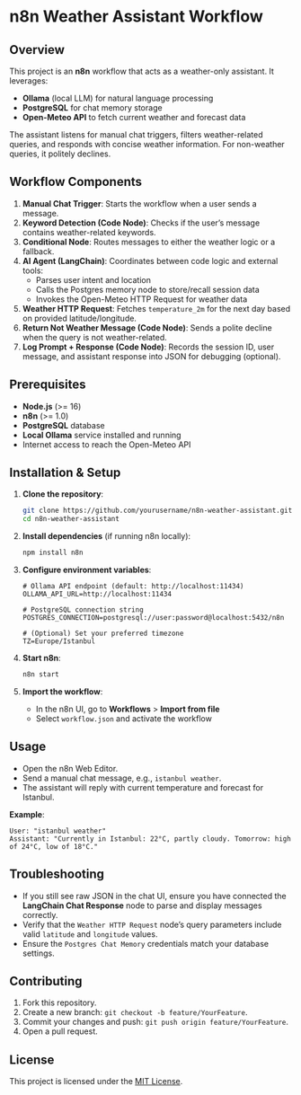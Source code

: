 # n8n Weather Assistant Workflow

## Overview

This project is an **n8n** workflow that acts as a weather-only assistant. It leverages:

- **Ollama** (local LLM) for natural language processing
- **PostgreSQL** for chat memory storage
- **Open-Meteo API** to fetch current weather and forecast data

The assistant listens for manual chat triggers, filters weather-related queries, and responds with concise weather information. For non-weather queries, it politely declines.

## Workflow Components

1. **Manual Chat Trigger**: Starts the workflow when a user sends a message.
2. **Keyword Detection (Code Node)**: Checks if the user’s message contains weather-related keywords.
3. **Conditional Node**: Routes messages to either the weather logic or a fallback.
4. **AI Agent (LangChain)**: Coordinates between code logic and external tools:
   - Parses user intent and location
   - Calls the Postgres memory node to store/recall session data
   - Invokes the Open-Meteo HTTP Request for weather data
5. **Weather HTTP Request**: Fetches `temperature_2m` for the next day based on provided latitude/longitude.
6. **Return Not Weather Message (Code Node)**: Sends a polite decline when the query is not weather-related.
7. **Log Prompt + Response (Code Node)**: Records the session ID, user message, and assistant response into JSON for debugging (optional).

## Prerequisites

- **Node.js** (>= 16)
- **n8n** (>= 1.0)
- **PostgreSQL** database
- **Local Ollama** service installed and running
- Internet access to reach the Open-Meteo API

## Installation & Setup

1. **Clone the repository**:
   ```bash
   git clone https://github.com/yourusername/n8n-weather-assistant.git
   cd n8n-weather-assistant
   ```

2. **Install dependencies** (if running n8n locally):
   ```bash
   npm install n8n
   ```

3. **Configure environment variables**:
   ```dotenv
   # Ollama API endpoint (default: http://localhost:11434)
   OLLAMA_API_URL=http://localhost:11434

   # PostgreSQL connection string
   POSTGRES_CONNECTION=postgresql://user:password@localhost:5432/n8n

   # (Optional) Set your preferred timezone
   TZ=Europe/Istanbul
   ```

4. **Start n8n**:
   ```bash
   n8n start
   ```

5. **Import the workflow**:
   - In the n8n UI, go to **Workflows** > **Import from file**
   - Select `workflow.json` and activate the workflow

## Usage

- Open the n8n Web Editor.
- Send a manual chat message, e.g., `istanbul weather`.
- The assistant will reply with current temperature and forecast for Istanbul.

**Example**:
```
User: "istanbul weather"
Assistant: "Currently in Istanbul: 22°C, partly cloudy. Tomorrow: high of 24°C, low of 18°C."
```

## Troubleshooting

- If you still see raw JSON in the chat UI, ensure you have connected the **LangChain Chat Response** node to parse and display messages correctly.
- Verify that the `Weather HTTP Request` node’s query parameters include valid `latitude` and `longitude` values.
- Ensure the `Postgres Chat Memory` credentials match your database settings.

## Contributing

1. Fork this repository.
2. Create a new branch: `git checkout -b feature/YourFeature`.
3. Commit your changes and push: `git push origin feature/YourFeature`.
4. Open a pull request.

## License

This project is licensed under the [MIT License](LICENSE).
